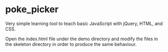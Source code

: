 # poke_picker

Very simple learning tool to teach basic JavaScript with jQuery, HTML, and CSS. 

Open the index.html file under the demo directory and modify the files in the skeleton directory in order to produce the same behaviour.
